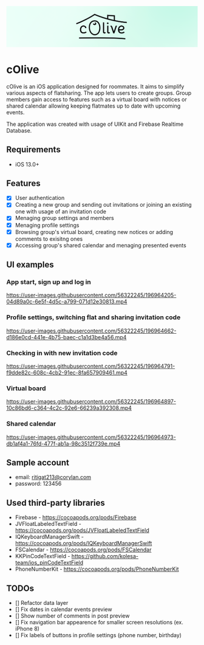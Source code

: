 
![Logo](/media/header.png)

# cOlive

cOlive is an iOS application designed for roommates. It aims to simplify various aspects of flatsharing. The app lets users to create groups. Group members gain access to features such as a virtual board with notices or shared calendar allowing keeping flatmates up to date with upcoming events.

The application was created with usage of UIKit and Firebase Realtime Database. 

## Requirements
- iOS 13.0+
## Features

- [x] User authentication
- [x] Creating a new group and sending out invitations or joining an existing one with usage of an invitation code
- [x] Menaging group settings and members
- [x] Menaging profile settings
- [x] Browsing group's virtual board, creating new notices or adding comments to exisitng ones
- [x] Accessing group's shared calendar and menaging presented events

## UI examples

### App start, sign up and log in

https://user-images.githubusercontent.com/56322245/196964205-04d89a0c-6e5f-4d5c-a799-071d12e30813.mp4

### Profile settings, switching flat and sharing invitation code

https://user-images.githubusercontent.com/56322245/196964662-d186e0cd-441e-4b75-baec-c1a1d3be4a56.mp4

### Checking in with new invitation code

https://user-images.githubusercontent.com/56322245/196964791-f9dde82c-608c-4cb2-91ec-8fa657909461.mp4

### Virtual board

https://user-images.githubusercontent.com/56322245/196964897-10c86bd6-c364-4c2c-92e6-66239a392308.mp4

### Shared calendar

https://user-images.githubusercontent.com/56322245/196964973-db1af4a1-76fd-477f-ab1a-98c3512f739e.mp4

## Sample account

- email: ritigat213@corylan.com
- password: 123456

## Used third-party libraries
- Firebase - https://cocoapods.org/pods/Firebase
- JVFloatLabeledTextField - https://cocoapods.org/pods/JVFloatLabeledTextField
- IQKeyboardManagerSwift - https://cocoapods.org/pods/IQKeyboardManagerSwift
- FSCalendar - https://cocoapods.org/pods/FSCalendar
- KKPinCodeTextField - https://github.com/kolesa-team/ios_pinCodeTextField
- PhoneNumberKit - https://cocoapods.org/pods/PhoneNumberKit

## TODOs
- [] Refactor data layer
- [] Fix dates in calendar events preview
- [] Show number of comments in post preview
- [] Fix navigation bar appearence for smaller screen resolutions (ex. iPhone 8)
- [] Fix labels of buttons in profile settings (phone number, birthday)
